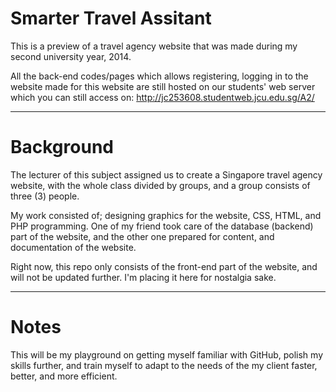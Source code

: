 # Smarter Travel Assitant
This is a preview of a travel agency website that was made during my second university year, 2014.

All the back-end codes/pages which allows registering, logging in to the website made for this website are still hosted on our students' web server which you can still access on:
http://jc253608.studentweb.jcu.edu.sg/A2/
- - -
# Background
The lecturer of this subject assigned us to create a Singapore travel agency website, with the whole class divided by groups, and a group consists of three (3) people.

My work consisted of; designing graphics for the website, CSS, HTML, and PHP programming. One of my friend took care of the database (backend) part of the website, and the other one prepared for content, and documentation of the website.

Right now, this repo only consists of the front-end part of the website, and will not be updated further. 
I'm placing it here for nostalgia sake.
- - -
# Notes
This will be my playground on getting myself familiar with GitHub, polish my skills further, and train myself to adapt to the needs of the my client faster, better, and more efficient.
